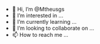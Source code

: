 - 👋 Hi, I’m @Mtheusgs
- 👀 I’m interested in ...
- 🌱 I’m currently learning ...
- 💞️ I’m looking to collaborate on ...
- 📫 How to reach me ...

<!---
Mtheusgs/Mtheusgs is a ✨ special ✨ repository because its `README.md` (this file) appears on your GitHub profile.
You can click the Preview link to take a look at your changes.
--->
